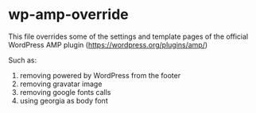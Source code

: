 # wp-amp-override

This file overrides some of the settings and template pages of the official WordPress AMP plugin (https://wordpress.org/plugins/amp/)

Such as:

1. removing powered by WordPress from the footer
2. removing gravatar image
3. removing google fonts calls
4. using georgia as body font

